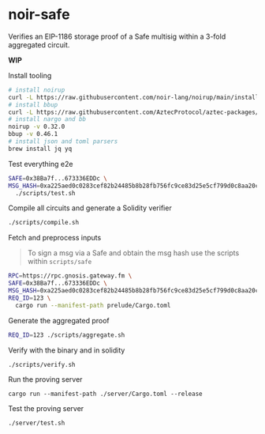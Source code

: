 # noir-safe
<!--
[![ci](https://github.com/chiefbiiko/noir-safe/workflows/ci/badge.svg)](https://github.com/chiefbiiko/noir-safe/actions/workflows/ci.yml) [![release](https://img.shields.io/github/v/release/chiefbiiko/noir-safe?include_prereleases)](https://github.com/chiefbiiko/noir-safe/releases/latest)

_ ▓ Safe zk multisig ✞✰
-->

Verifies an EIP-1186 storage proof of a Safe multisig within a 3-fold aggregated circuit.

**WIP**

Install tooling

```sh
# install noirup
curl -L https://raw.githubusercontent.com/noir-lang/noirup/main/install | bash
# install bbup
curl -L https://raw.githubusercontent.com/AztecProtocol/aztec-packages/master/barretenberg/cpp/installation/install | bash
# install nargo and bb
noirup -v 0.32.0
bbup -v 0.46.1
# install json and toml parsers
brew install jq yq
```

Test everything e2e

```sh
SAFE=0x38Ba7f...673336EDDc \
MSG_HASH=0xa225aed0c0283cef82b24485b8b28fb756fc9ce83d25e5cf799d0c8aa20ce6b7 \
  ./scripts/test.sh
```

Compile all circuits and generate a Solidity verifier

```sh
./scripts/compile.sh
```

Fetch and preprocess inputs

> To sign a msg via a Safe and obtain the msg hash use the scripts within `scripts/safe`

```sh
RPC=https://rpc.gnosis.gateway.fm \
SAFE=0x38Ba7f...673336EDDc \
MSG_HASH=0xa225aed0c0283cef82b24485b8b28fb756fc9ce83d25e5cf799d0c8aa20ce6b7 \
REQ_ID=123 \
  cargo run --manifest-path prelude/Cargo.toml
```

Generate the aggregated proof

```sh
REQ_ID=123 ./scripts/aggregate.sh
```

Verify with the binary and in solidity

```sh
./scripts/verify.sh
```

Run the proving server

```
cargo run --manifest-path ./server/Cargo.toml --release
```

Test the proving server

```
./server/test.sh 
```